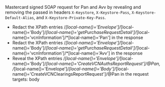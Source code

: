 Mastercard signed SOAP request for Pan and Avv by revealing and removing the passed in headers `X-Keystore`, `X-Keystore-Pass`, `X-Keystore-Default-Alias`, and `X-Keystore-Private-Key-Pass`.

- Redact the XPath entries /*[local-name()='Envelope']/*[local-name()='Body']/*[local-name()='getPurchaseRequestDetail']/*[local-name()='vcnInformation']/*[local-name()='Pan'] in the response
- Redact the XPath entries /*[local-name()='Envelope']/*[local-name()='Body']/*[local-name()='getPurchaseRequestDetail']/*[local-name()='vcnInformation']/*[local-name()='Avv'] in the response
- Reveal the XPath entries /*[local-name()='Envelope']/*[local-name()='Body']/*[local-name()='CreateVCNAuthsReportRequest']/@Pan, /*[local-name()='Envelope']/*[local-name()='Body']/*[local-name()='CreateVCNClearingsReportRequest']/@Pan in the request targets: body